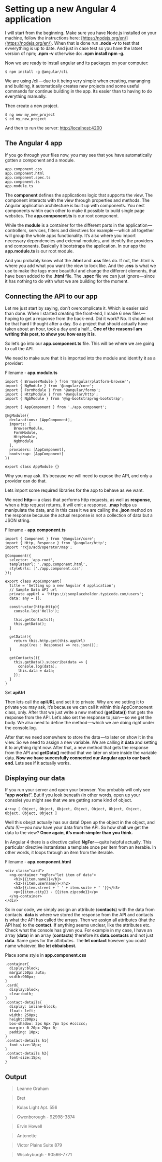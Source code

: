 # Setting up a new Angular 4 application
I will start from the beginning. Make sure you have Node.js installed on your machine, follow the instructions here: [https://nodejs.org/en/](https://nodejs.org/en/). When that is done run **.node -v** to test that evverything is up to date. And just in case test so you have the latset version of npm; **.npm -v** otherwise do: **.npm install npm -g**.

Now we are ready to install angular and its packages on your computer:
```
$ npm install -g @angular/cli
```
We are using /cli — due to it being very simple when creating, mananging and building, it automatically creates new projects and some useful commands for continue building in the app. Its easier than to having to do everything manually.

Then create a new project.
```
$ ng new my_new_project
$ cd my_new_project
```

And then to run the server: [http://localhost:4200](http://localhost:4200)

## The Angular 4 app

If you go through your files now, you may see that you have automatically gotten a component and a module.
```
app.component.css
app.component.html
app.component.spec.ts
app.component.ts
app.module.ts
```
The **component** defines the applications logic that supports the view. The component interacts with the view through properties and methods. The Angular application architecture is built up with components. You nest components wihtin each other to make it possible to build single page websites. The **app.component.ts** is our root component.

While the **module** is a container for the different parts in the application — controllers, services, filters and directives for example — which all together will group the whole apps functionality. It’s also where you import necessary dependencies and external modules, and identify the providers and components. Basically it bootstraps the application. In our app the **app.module.ts** is our root module.

And you probably know what the **.html** and **.css** files do. If not, the .html is where you add what you want the view to look like. And the **.css** is what we use to make the tags more beautiful and change the different elements, that have been added to the **.html** file. The **.spec** file we can just ignore — since it has nothing to do with what we are building for the moment.

## Connecting the API to our app

Let me just start by saying, don’t overcomplicate it. Which is easier said than done. When I started creating the front-end, I made 6 new files — hoping to get a response from the back-end. Did it work? No. It should not be that hard I thought after a day. So a project that should actually have taken about an hour, took a day and a half… **One of the reasons I am writing this post, to show you how easy it is**.

So let’s go into our **app.component.ts** file. This will be where we are going to call the API.

We need to make sure that it is imported into the module and identify it as a provider:

Filename - **app.module.ts**
```
import { BrowserModule } from '@angular/platform-browser';
import { NgModule } from '@angular/core';
import { FormModule } from '@angular/forms';
import { HttpModule } from '@angular/http';
import { NgbModule } from '@ng-bootstrap/ng-bootstrap';

import { AppComponent } from './app.component';

@NgModule({
  declarations: [AppComponent],
  imports: [
    BrowserModule,
    FormModule,
    HttpModule,
    NgbModule
  ],
  providers: [AppComponent],
  bootstrap: [AppComponent]
})

export class AppModule {}
```
Why you may ask. It’s because we will need to expose the API, and only a provider can do that.

Lets import some required libraries for the app to behave as we want.

We need **http**— a class that performs http requests, as well as **response**, when a http request returns, it will emit a response. **.map** helps us manipulate the data, and in this case it we are calling the **.json** method on the response because the actual response is not a collection of data but a JSON string.

Filename - **app.component.ts**
```
import { Component } from '@angular/core';
import { Http, Response } from '@angular/http';
import 'rxjs/add/operator/map';

@Component({
  selector: 'app-root',
  templateUrl: './app.component.html',
  styleUrls: ['./app.component.css']
});

export class AppComponent{
  title = 'Setting up a new Angular 4 application';
  // Sample Data API url
  private appUrl = 'https://jsonplaceholder.typicode.com/users';
  data: any = {};

  constructor(http:Http){
    console.log('Hello');

    this.getContacts();
    this.getData();
  }

  getData(){
    return this.http.get(this.appUrl)
      .map((res : Response) => res.json());
  }

  getContacts(){
    this.getData().subscribe(data => {
      console.log(data);
      this.data = data;
    });
  }
}
```

Set **apiUrl**

Then lets call the **apiURL** and set it to private. Why are we setting it to private you may ask, it’s because we can call it within this AppComponent class, only. After that we just write a new method (**getData()**) that gets the response from the API. Let’s also set the response to json — so we get the body. We also need to define the method — which we are doing right under the console.log.

After that we need somewhere to store the data — to later on show it in the view. So we need to assign a new variable. We are calling it **data** and setting it to anything right now. After that, a new method that gets the response from the API and **getData()** method that we later on store inside the variable data. **Now we have succesfully connected our Angular app to our back end**. Lets see if it actually works.

## Displaying our data

If you run your server and open your browser. You probably will only see “**app works!**”. But if you look beneath (in other words, open up your console) you might see that we are getting some kind of object.

```
Array [ Object, Object, Object, Object, Object, Object, Object, Object, Object, Object ]
```

Well this obejct actually has our data! Open up the object in the object, and *data (!)* — you now have your data from the API. So how shall we get the data to the view? **Once again, it’s much simpler than you think.**

In Angular 4 there is a directive called **NgFor** — quite helpful actually. This particular directive instantiates a template once per item from an iterable. In other words, it loops through an item from the iterable.

Filename - **app.component.html**
```
<div class="card">
  <ng-container *ngFor="let item of data">
    <h1>{{item.name}}</h1>
    <h2>{{item.username}}</h2>
    <h3>{{item.street + ' ' + item.suite + ' '}}</h3>
    <p>{{item.city}} - {{item.zipcode}}</p>
  </ng-container>
</div>
```
So in our code, we simply assign an attribute (**contacts**) with the data from contacts. **data** is where we stored the response from the API and contacts is what the API has called the arrays. Then we assign all attributes (that the API has) to the **contact**. If anything seems unclear, like the attributes etc. Check what the console has given you. For example in my case, I have an array (**data**) in an array (**contacts**) therefore its **data.contacts** and not just **data**. Same goes for the attributes. The **let contact** however you could name whatever, like **let ebbaisbest**.

Place some style in **app.component.css**
```
.container{
  display:block;
  margin:50px auto;
  width:900px;
}
.card{
  display:block;
  clear:both;
}
.contact-details{
  display: inline-block;
  float: left;
  width: 250px;
  height:200px;
  box-shadow: 2px 6px 7px 5px #cccccc;
  margin: 0 20px 20px 0;
  padding: 10px;
}
.contact-details h1{
  font-size:18px;
}
.contact-details h2{
  font-size:15px;
}
```

## Output

> Leanne Graham

> Bret

> Kulas Light Apt. 556

> Gwenborough - 92998-3874


> Ervin Howell

> Antonette

> Victor Plains Suite 879

> Wisokyburgh - 90566-7771
